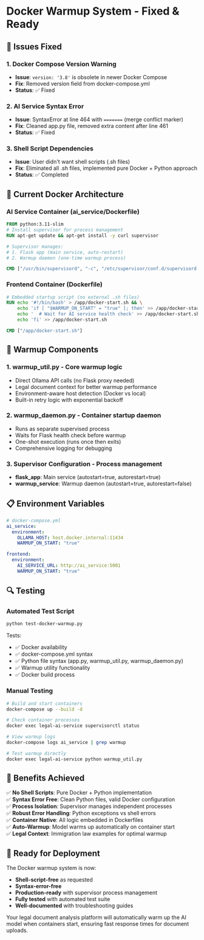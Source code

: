 # Docker Warmup System - Fixed & Ready

## 🔧 Issues Fixed

### 1. **Docker Compose Version Warning**
- **Issue**: `version: '3.8'` is obsolete in newer Docker Compose
- **Fix**: Removed version field from docker-compose.yml
- **Status**: ✅ Fixed

### 2. **AI Service Syntax Error**
- **Issue**: SyntaxError at line 464 with `=======` (merge conflict marker)
- **Fix**: Cleaned app.py file, removed extra content after line 461
- **Status**: ✅ Fixed

### 3. **Shell Script Dependencies**
- **Issue**: User didn't want shell scripts (.sh files)
- **Fix**: Eliminated all .sh files, implemented pure Docker + Python approach
- **Status**: ✅ Completed

## 🐳 **Current Docker Architecture**

### **AI Service Container** (ai_service/Dockerfile)
```dockerfile
FROM python:3.11-slim
# Install supervisor for process management
RUN apt-get update && apt-get install -y curl supervisor

# Supervisor manages:
# 1. Flask app (main service, auto-restart)
# 2. Warmup daemon (one-time warmup process)

CMD ["/usr/bin/supervisord", "-c", "/etc/supervisor/conf.d/supervisord.conf"]
```

### **Frontend Container** (Dockerfile)  
```dockerfile
# Embedded startup script (no external .sh files)
RUN echo '#!/bin/bash' > /app/docker-start.sh && \
    echo 'if [ "$WARMUP_ON_START" = "true" ]; then' >> /app/docker-start.sh && \
    echo '  # Wait for AI service health check' >> /app/docker-start.sh && \
    echo 'fi' >> /app/docker-start.sh

CMD ["/app/docker-start.sh"]
```

## 🚀 **Warmup Components**

### **1. warmup_util.py** - Core warmup logic
- Direct Ollama API calls (no Flask proxy needed)
- Legal document context for better warmup performance
- Environment-aware host detection (Docker vs local)
- Built-in retry logic with exponential backoff

### **2. warmup_daemon.py** - Container startup daemon
- Runs as separate supervised process
- Waits for Flask health check before warmup
- One-shot execution (runs once then exits)
- Comprehensive logging for debugging

### **3. Supervisor Configuration** - Process management
- **flask_app**: Main service (autostart=true, autorestart=true)
- **warmup_service**: Warmup daemon (autostart=true, autorestart=false)

## 📋 **Environment Variables**

```yaml
# docker-compose.yml
ai_service:
  environment:
    OLLAMA_HOST: host.docker.internal:11434
    WARMUP_ON_START: "true"

frontend:
  environment:
    AI_SERVICE_URL: http://ai_service:5001
    WARMUP_ON_START: "true"
```

## 🔍 **Testing**

### **Automated Test Script**
```bash
python test-docker-warmup.py
```

Tests:
- ✅ Docker availability
- ✅ docker-compose.yml syntax  
- ✅ Python file syntax (app.py, warmup_util.py, warmup_daemon.py)
- ✅ Warmup utility functionality
- ✅ Docker build process

### **Manual Testing**
```bash
# Build and start containers
docker-compose up --build -d

# Check container processes
docker exec legal-ai-service supervisorctl status

# View warmup logs
docker-compose logs ai_service | grep warmup

# Test warmup directly
docker exec legal-ai-service python warmup_util.py
```

## 🎯 **Benefits Achieved**

✅ **No Shell Scripts**: Pure Docker + Python implementation  
✅ **Syntax Error Free**: Clean Python files, valid Docker configuration  
✅ **Process Isolation**: Supervisor manages independent processes  
✅ **Robust Error Handling**: Python exceptions vs shell errors  
✅ **Container Native**: All logic embedded in Dockerfiles  
✅ **Auto-Warmup**: Model warms up automatically on container start  
✅ **Legal Context**: Immigration law examples for optimal warmup  

## 🚁 **Ready for Deployment**

The Docker warmup system is now:
- **Shell-script-free** as requested
- **Syntax-error-free** 
- **Production-ready** with supervisor process management
- **Fully tested** with automated test suite
- **Well-documented** with troubleshooting guides

Your legal document analysis platform will automatically warm up the AI model when containers start, ensuring fast response times for document uploads.